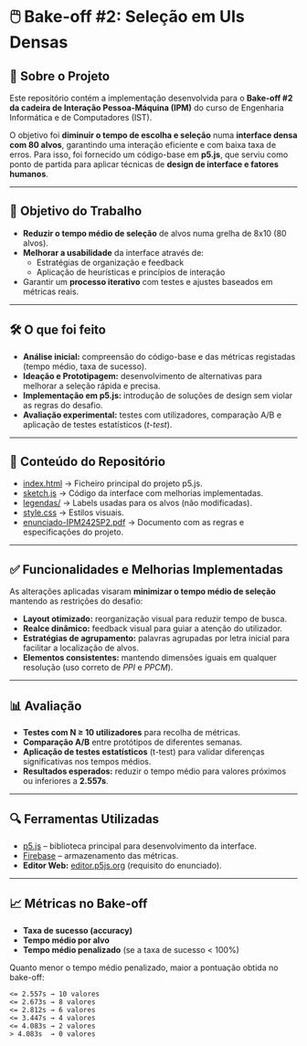 # 🖱️ Bake-off #2: Seleção em UIs Densas

## 📌 Sobre o Projeto
Este repositório contém a implementação desenvolvida para o **Bake-off #2 da cadeira de Interação Pessoa-Máquina (IPM)** do curso de Engenharia Informática e de Computadores (IST).

O objetivo foi **diminuir o tempo de escolha e seleção** numa **interface densa com 80 alvos**, garantindo uma interação eficiente e com baixa taxa de erros. Para isso, foi fornecido um código-base em **p5.js**, que serviu como ponto de partida para aplicar técnicas de **design de interface e fatores humanos**.

---

## 🎯 Objetivo do Trabalho
- **Reduzir o tempo médio de seleção** de alvos numa grelha de 8x10 (80 alvos).
- **Melhorar a usabilidade** da interface através de:
  - Estratégias de organização e feedback
  - Aplicação de heurísticas e princípios de interação
- Garantir um **processo iterativo** com testes e ajustes baseados em métricas reais.

---

## 🛠 O que foi feito
- **Análise inicial:** compreensão do código-base e das métricas registadas (tempo médio, taxa de sucesso).
- **Ideação e Prototipagem:** desenvolvimento de alternativas para melhorar a seleção rápida e precisa.
- **Implementação em p5.js:** introdução de soluções de design sem violar as regras do desafio.
- **Avaliação experimental:** testes com utilizadores, comparação A/B e aplicação de testes estatísticos (*t-test*).

---

## 📂 Conteúdo do Repositório
- [index.html](./index.html) → Ficheiro principal do projeto p5.js.
- [sketch.js](./sketch.js) → Código da interface com melhorias implementadas.
- [legendas/](./legendas/) → Labels usadas para os alvos (não modificadas).
- [style.css](./style.css) → Estilos visuais.
- [enunciado-IPM2425P2.pdf](./enunciado-IPM2425P2.pdf) → Documento com as regras e especificações do projeto.

---

## ✅ Funcionalidades e Melhorias Implementadas
As alterações aplicadas visaram **minimizar o tempo médio de seleção** mantendo as restrições do desafio:

- **Layout otimizado:** reorganização visual para reduzir tempo de busca.
- **Realce dinâmico:** feedback visual para guiar a atenção do utilizador.
- **Estratégias de agrupamento:** palavras agrupadas por letra inicial para facilitar a localização de alvos.
- **Elementos consistentes:** mantendo dimensões iguais em qualquer resolução (uso correto de *PPI* e *PPCM*).

---

## 📊 Avaliação
- **Testes com N ≥ 10 utilizadores** para recolha de métricas.
- **Comparação A/B** entre protótipos de diferentes semanas.
- **Aplicação de testes estatísticos** (t-test) para validar diferenças significativas nos tempos médios.
- **Resultados esperados:** reduzir o tempo médio para valores próximos ou inferiores a **2.557s**.

---

## 🔍 Ferramentas Utilizadas
- [p5.js](https://p5js.org/) – biblioteca principal para desenvolvimento da interface.
- [Firebase](https://firebase.google.com/) – armazenamento das métricas.
- **Editor Web:** [editor.p5js.org](https://editor.p5js.org/) (requisito do enunciado).

---

## 📈 Métricas no Bake-off
- **Taxa de sucesso (accuracy)**
- **Tempo médio por alvo**
- **Tempo médio penalizado** (se a taxa de sucesso < 100%)

Quanto menor o tempo médio penalizado, maior a pontuação obtida no bake-off:
```
<= 2.557s → 10 valores
<= 2.673s → 8 valores
<= 2.812s → 6 valores
<= 3.447s → 4 valores
<= 4.083s → 2 valores
> 4.083s  → 0 valores
```

